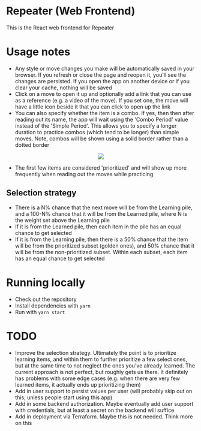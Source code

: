 # Repeater (Web Frontend)

This is the React web frontend for Repeater

# Usage notes

- Any style or move changes you make will be automatically saved in your browser. If you refresh or close the page and reopen it, you'll see the changes are persisted. If you open the app on another device or if you clear your cache, nothing will be saved
- Click on a move to open it up and optionally add a link that you can use as a reference (e.g. a video of the move). If you set one, the move will have a little icon beside it that you can click to open up the link
- You can also specify whether the item is a combo. If yes, then then after reading out its name, the app will wait using the 'Combo Period' value instead of the 'Simple Period'. This allows you to specify a longer duration to practice combos (which tend to be longer) than simple moves. Note, combos will be shown using a solid border rather than a dotted border

<p align="center">
  <img src="https://user-images.githubusercontent.com/3508147/160731524-7dc09e01-1cea-4f6d-a179-b975d70f054f.png" />
</p>

- The first few items are considered 'prioritized' and will show up more frequently when reading out the moves while practicing


## Selection strategy

- There is a N% chance that the next move will be from the Learning pile, and a 100-N% chance that it will be from the Learned pile, where N is the weight set above the Learning pile
- If it is from the Learned pile, then each item in the pile has an equal chance to get selected
- If it is from the Learning pile, then there is a 50% chance that the item will be from the prioritized subset (golden ones), and 50% chance that it will be from the non-prioritized subset. Within each subset, each item has an equal chance to get selected


# Running locally

- Check out the repository
- Install dependencies with `yarn`
- Run with `yarn start`


# TODO

- Improve the selection strategy. Ultimately the point is to prioritize learning items, and within them to further prioritize a few select ones, but at the same time to not neglect the ones you've already learned. The current approach is not perfect, but roughly gets us there. It definitely has problems with some edge cases (e.g. when there are very few learned items, it actually ends up prioritizing them)
- Add in user support to persist values per user (will probably skip out on this, unless people start using this app)
- Add in some backend authorization. Maybe eventually add user support with credentials, but at least a secret on the backend will suffice
- Add in deployment via Terraform. Maybe this is not needed. Think more on this

